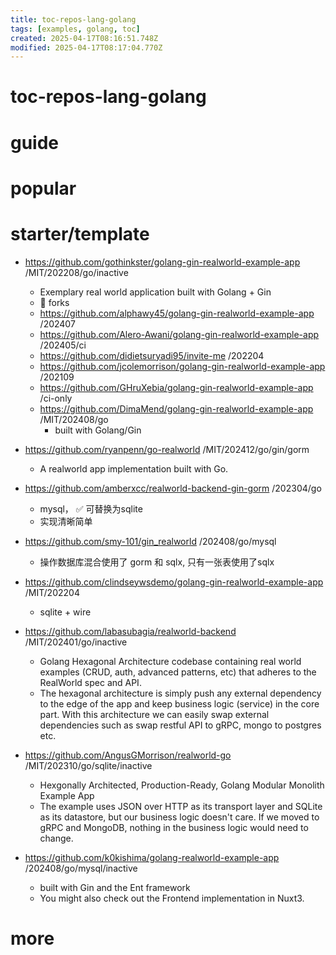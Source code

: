 ```yaml
---
title: toc-repos-lang-golang
tags: [examples, golang, toc]
created: 2025-04-17T08:16:51.748Z
modified: 2025-04-17T08:17:04.770Z
---
```


# toc-repos-lang-golang

# guide

# popular

# starter/template

- https://github.com/gothinkster/golang-gin-realworld-example-app /MIT/202208/go/inactive
  - Exemplary real world application built with Golang + Gin
  - 🍴 forks
  - https://github.com/alphawy45/golang-gin-realworld-example-app /202407
  - https://github.com/Alero-Awani/golang-gin-realworld-example-app /202405/ci
  - https://github.com/didietsuryadi95/invite-me /202204
  - https://github.com/jcolemorrison/golang-gin-realworld-example-app /202109
  - https://github.com/GHruXebia/golang-gin-realworld-example-app /ci-only
  - https://github.com/DimaMend/golang-gin-realworld-example-app /MIT/202408/go
    - built with Golang/Gin 

- https://github.com/ryanpenn/go-realworld /MIT/202412/go/gin/gorm
  - A realworld app implementation built with Go.

- https://github.com/amberxcc/realworld-backend-gin-gorm /202304/go
  - mysql， ✅ 可替换为sqlite
  - 实现清晰简单

- https://github.com/smy-101/gin_realworld /202408/go/mysql
  - 操作数据库混合使用了 gorm 和 sqlx, 只有一张表使用了sqlx

- https://github.com/clindseywsdemo/golang-gin-realworld-example-app /MIT/202204
  - sqlite + wire

- https://github.com/labasubagia/realworld-backend /MIT/202401/go/inactive
  - Golang Hexagonal Architecture codebase containing real world examples (CRUD, auth, advanced patterns, etc) that adheres to the RealWorld spec and API.
  - The hexagonal architecture is simply push any external dependency to the edge of the app and keep business logic (service) in the core part. With this architecture we can easily swap external dependencies such as swap restful API to gRPC, mongo to postgres etc.

- https://github.com/AngusGMorrison/realworld-go /MIT/202310/go/sqlite/inactive
  - Hexgonally Architected, Production-Ready, Golang Modular Monolith Example App
  - The example uses JSON over HTTP as its transport layer and SQLite as its datastore, but our business logic doesn't care. If we moved to gRPC and MongoDB, nothing in the business logic would need to change. 

- https://github.com/k0kishima/golang-realworld-example-app /202408/go/mysql/inactive
  - built with Gin and the Ent framework
  - You might also check out the Frontend implementation in Nuxt3.
# more
